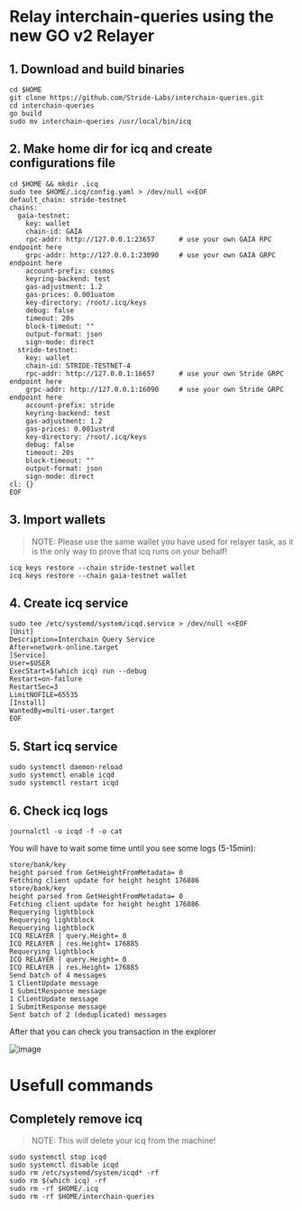 # Relay interchain-queries using the new GO v2 Relayer

## 1. Download and build binaries
```
cd $HOME
git clone https://github.com/Stride-Labs/interchain-queries.git
cd interchain-queries
go build
sudo mv interchain-queries /usr/local/bin/icq
```

## 2. Make home dir for icq and create configurations file
```
cd $HOME && mkdir .icq
sudo tee $HOME/.icq/config.yaml > /dev/null <<EOF
default_chain: stride-testnet
chains:
  gaia-testnet:
    key: wallet
    chain-id: GAIA
    rpc-addr: http://127.0.0.1:23657      # use your own GAIA RPC endpoint here
    grpc-addr: http://127.0.0.1:23090     # use your own GAIA GRPC endpoint here
    account-prefix: cosmos
    keyring-backend: test
    gas-adjustment: 1.2
    gas-prices: 0.001uatom
    key-directory: /root/.icq/keys
    debug: false
    timeout: 20s
    block-timeout: ""
    output-format: json
    sign-mode: direct
  stride-testnet:
    key: wallet
    chain-id: STRIDE-TESTNET-4
    rpc-addr: http://127.0.0.1:16657      # use your own Stride GRPC endpoint here
    grpc-addr: http://127.0.0.1:16090     # use your own Stride GRPC endpoint here
    account-prefix: stride
    keyring-backend: test
    gas-adjustment: 1.2
    gas-prices: 0.001ustrd
    key-directory: /root/.icq/keys
    debug: false
    timeout: 20s
    block-timeout: ""
    output-format: json
    sign-mode: direct
cl: {}
EOF
```

## 3. Import wallets
> NOTE: Please use the same wallet you have used for relayer task, as it is the only way to prove that icq runs on your behalf!
```
icq keys restore --chain stride-testnet wallet
icq keys restore --chain gaia-testnet wallet
```
## 4. Create icq service
```
sudo tee /etc/systemd/system/icqd.service > /dev/null <<EOF
[Unit]
Description=Interchain Query Service
After=network-online.target
[Service]
User=$USER
ExecStart=$(which icq) run --debug
Restart=on-failure
RestartSec=3
LimitNOFILE=65535
[Install]
WantedBy=multi-user.target
EOF
```

## 5. Start icq service
```
sudo systemctl daemon-reload
sudo systemctl enable icqd
sudo systemctl restart icqd
```

## 6. Check icq logs
```
journalctl -u icqd -f -o cat
```

You will have to wait some time until you see some logs (5-15min):
```
store/bank/key
height parsed from GetHeightFromMetadata= 0
Fetching client update for height height 176886
store/bank/key
height parsed from GetHeightFromMetadata= 0
Fetching client update for height height 176886
Requerying lightblock
Requerying lightblock
Requerying lightblock
ICQ RELAYER | query.Height= 0
ICQ RELAYER | res.Height= 176885
Requerying lightblock
ICQ RELAYER | query.Height= 0
ICQ RELAYER | res.Height= 176885
Send batch of 4 messages
1 ClientUpdate message
1 SubmitResponse message
1 ClientUpdate message
1 SubmitResponse message
Sent batch of 2 (deduplicated) messages
```

After that you can check you transaction in the explorer

![image](https://user-images.githubusercontent.com/50621007/183242421-ca5e8f83-4d54-4ddb-bdbc-31430da23046.png)

# Usefull commands

## Completely remove icq
> NOTE: This will delete your icq from the machine!
```
sudo systemctl stop icqd
sudo systemctl disable icqd
sudo rm /etc/systemd/system/icqd* -rf
sudo rm $(which icq) -rf
sudo rm -rf $HOME/.icq
sudo rm -rf $HOME/interchain-queries
```
